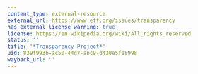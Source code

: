 ```yaml
---
content_type: external-resource
external_url: https://www.eff.org/issues/transparency
has_external_license_warning: true
license: https://en.wikipedia.org/wiki/All_rights_reserved
status: ''
title: '*Transparency Project*'
uid: 839f993b-ac50-44d7-abc9-d430e5fe8998
wayback_url: ''
---
```


